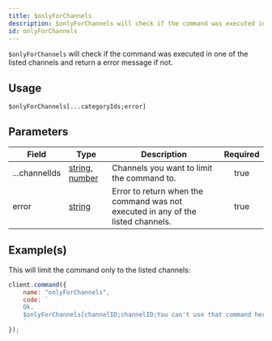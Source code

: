 ```yaml
---
title: $onlyForChannels
description: $onlyForChannels will check if the command was executed in one of the listed channels and return a error message if not.
id: onlyForChannels
---
```


`$onlyForChannels` will check if the command was executed in one of the listed channels and return a error message if
not.

## Usage

```aoi
$onlyForChannels[...categoryIds;error]
```

## Parameters

| Field         | Type                                                                                                                                                                                                 | Description                                                                      | Required |
| ------------- | ---------------------------------------------------------------------------------------------------------------------------------------------------------------------------------------------------- | -------------------------------------------------------------------------------- | :------: |
| ...channelIds | [string](https://developer.mozilla.org/en-US/docs/Web/JavaScript/Reference/Global_Objects/String), [number](https://developer.mozilla.org/en-us/docs/web/javascript/reference/global_objects/number) | Channels you want to limit the command to.                                       |   true   |
| error         | [string](https://developer.mozilla.org/en-US/docs/Web/JavaScript/Reference/Global_Objects/String)                                                                                                    | Error to return when the command was not executed in any of the listed channels. |   true   |

## Example(s)

This will limit the command only to the listed channels:

```javascript
client.command({
    name: "onlyForChannels",
    code: `
    Ok.
    $onlyForChannels[channelID;channelID;You can't use that command here!]
    `
});
```
